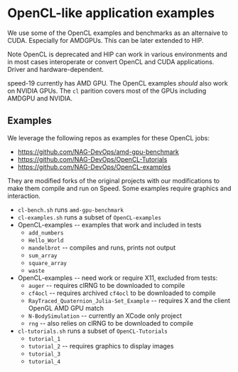 # OpenCL-like application examples

We use some of the OpenCL examples and benchmarks as an alternaive to CUDA.
Especially for AMDGPUs. This can be later extended to HIP.

Note OpenCL is deprecated and HIP can work in various environments and
in most cases interoperate or convert OpenCL and CUDA applications.
Driver and hardware-dependent.

speed-19 currently has AMD GPU. The OpenCL examples *should* also work
on NVIDIA GPUs. The `cl` parition covers most of the GPUs including
AMDGPU and NVIDIA.

## Examples

We leverage the following repos as examples for these OpenCL jobs:

- https://github.com/NAG-DevOps/amd-gpu-benchmark
- https://github.com/NAG-DevOps/OpenCL-Tutorials
- https://github.com/NAG-DevOps/OpenCL-examples

They are modified forks of the original projects with our modifications to make
them compile and run on Speed. Some examples require graphics and interaction.

- `cl-bench.sh` runs `amd-gpu-benchmark`
- `cl-examples.sh` runs a subset of `OpenCL-examples`
- OpenCL-examples -- examples that work and included in tests
  - `add_numbers`
  - `Hello_World`
  - `mandelbrot` -- compiles and runs, prints not output
  - `sum_array`
  - `square_array`
  - `waste`
- OpenCL-examples -- need work or require X11, excluded from tests:
  - `auger` -- requires clRNG to be downloaded to compile
  - `cf4ocl` -- requires archived `cf4ocl` to be downloaded to compile
  - `RayTraced_Quaternion_Julia-Set_Example` -- requires X and the client OpenGL AMD GPU match
  - `N-BodySimulation` -- currently an XCode only project
  - `rng` -- also relies on clRNG to be downloaded to compile
- `cl-tutorials.sh` runs a subset of `OpenCL-Tutorials`
  - `tutorial_1`
  - `tutorial_2` -- requires graphics to display images
  - `tutorial_3`
  - `tutorial_4`
